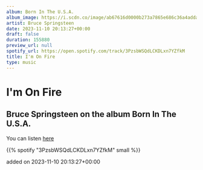 ```yaml
---
album: Born In The U.S.A.
album_image: https://i.scdn.co/image/ab67616d0000b273a7865e686c36a4adda6c9978
artist: Bruce Springsteen
date: 2023-11-10 20:13:27+00:00
draft: false
duration: 155880
preview_url: null
spotify_url: https://open.spotify.com/track/3PzsbWSQdLCKDLxn7YZfkM
title: I'm On Fire
type: music
---
```



# I'm On Fire

## Bruce Springsteen on the album Born In The U.S.A.

You can listen [here](https://open.spotify.com/track/3PzsbWSQdLCKDLxn7YZfkM)

{{% spotify "3PzsbWSQdLCKDLxn7YZfkM" small %}}

added on 2023-11-10 20:13:27+00:00